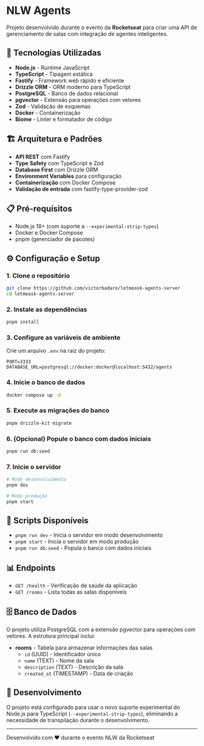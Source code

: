 # NLW Agents

Projeto desenvolvido durante o evento da **Rocketseat** para criar uma API de gerenciamento de salas com integração de agentes inteligentes.

## 🚀 Tecnologias Utilizadas

- **Node.js** - Runtime JavaScript
- **TypeScript** - Tipagem estática
- **Fastify** - Framework web rápido e eficiente
- **Drizzle ORM** - ORM moderno para TypeScript
- **PostgreSQL** - Banco de dados relacional
- **pgvector** - Extensão para operações com vetores
- **Zod** - Validação de esquemas
- **Docker** - Containerização
- **Biome** - Linter e formatador de código

## 🏗️ Arquitetura e Padrões

- **API REST** com Fastify
- **Type Safety** com TypeScript e Zod
- **Database First** com Drizzle ORM
- **Environment Variables** para configuração
- **Containerização** com Docker Compose
- **Validação de entrada** com fastify-type-provider-zod

## 📋 Pré-requisitos

- Node.js 18+ (com suporte a `--experimental-strip-types`)
- Docker e Docker Compose
- pnpm (gerenciador de pacotes)

## ⚙️ Configuração e Setup

### 1. Clone o repositório
```bash
git clone https://github.com/victorbadaro/letmeask-agents-server
cd letmeask-agents-server
```

### 2. Instale as dependências
```bash
pnpm install
```

### 3. Configure as variáveis de ambiente
Crie um arquivo `.env` na raiz do projeto:

```env
PORT=3333
DATABASE_URL=postgresql://docker:docker@localhost:5432/agents
```

### 4. Inicie o banco de dados
```bash
docker compose up -d
```

### 5. Execute as migrações do banco
```bash
pnpm drizzle-kit migrate
```

### 6. (Opcional) Popule o banco com dados iniciais
```bash
pnpm run db:seed
```

### 7. Inicie o servidor
```bash
# Modo desenvolvimento
pnpm dev

# Modo produção
pnpm start
```

## 🔧 Scripts Disponíveis

- `pnpm run dev` - Inicia o servidor em modo desenvolvimento
- `pnpm start` - Inicia o servidor em modo produção
- `pnpm run db:seed` - Popula o banco com dados iniciais

## 📊 Endpoints

- `GET /health` - Verificação de saúde da aplicação
- `GET /rooms` - Lista todas as salas disponíveis

## 🗄️ Banco de Dados

O projeto utiliza PostgreSQL com a extensão pgvector para operações com vetores. A estrutura principal inclui:

- **rooms** - Tabela para armazenar informações das salas
  - `id` (UUID) - Identificador único
  - `name` (TEXT) - Nome da sala
  - `description` (TEXT) - Descrição da sala
  - `created_at` (TIMESTAMP) - Data de criação

## 📝 Desenvolvimento

O projeto está configurado para usar o novo suporte experimental do Node.js para TypeScript (`--experimental-strip-types`), eliminando a necessidade de transpilação durante o desenvolvimento.

---

Desenvolvido com ❤️ durante o evento NLW da Rocketseat
